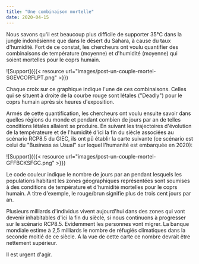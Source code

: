 ```yaml
---
title: "Une combinaison mortelle"
date: 2020-04-15
---
```

Nous savons qu'il est beaucoup plus difficile de supporter 35°C dans la jungle indonésienne que dans le désert du Sahara, à cause du taux d'humidité. Fort de ce constat, les chercheurs ont voulu quantifier des combinaisons de température (moyenne) et d'humidité (moyenne) qui soient mortelles pour le coprs humain.

![Support]({{< resource url="images/post-un-couple-mortel-SGEVCORFLPT.png" >}})

Chaque croix sur ce graphique indique l'une de ces combinaisons. Celles qui se situent à droite de la courbe rouge sont létales ("Deadly") pour le coprs humain après six heures d'exposition. 

Armés de cette quantification, les chercheurs ont voulu ensuite savoir dans quelles régions du monde et pendant combien de jours par an de telles conditions létales allaient se produire. En suivant les trajectoires d'évolution de la températeure et de l'humidité d'ici la fin du siècle associées au scénario RCP8.5 du GIEC, ils ont pû établir la carte suivante (ce scénario est celui du "Business as Usual" sur lequel l'humanité est embarquée en 2020):

![Support]({{< resource url="images/post-un-couple-mortel-GFFBCKSFGC.png" >}})

Le code couleur indique le nombre de jours par an pendant lesquels les populations habitant les zones géographiques représentées sont soumises à des conditions de température et d'humidité mortelles pour le coprs humain. A titre d'exemple, le rouge/brun signifie plus de trois cent jours par an. 

Plusieurs milliards d'individus vivent aujourd'hui dans des zones qui vont devenir inhabitables d'ici la fin du siècle, si nous continuons à progresser sur le scénario RCP8.5. Evidemment les personnes vont migrer. La banque mondiale estime à 2,5 milliards le nombre de réfugiés climatiques dans la seconde moitié de ce siècle. A la vue de cette carte ce nombre devrait être nettement supérieur.

Il est urgent d'agir.



